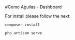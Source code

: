 #Como Aguilas - Dashboard

For install please follow the next:
 ```
 composer install

 php artisan serve

 ```
